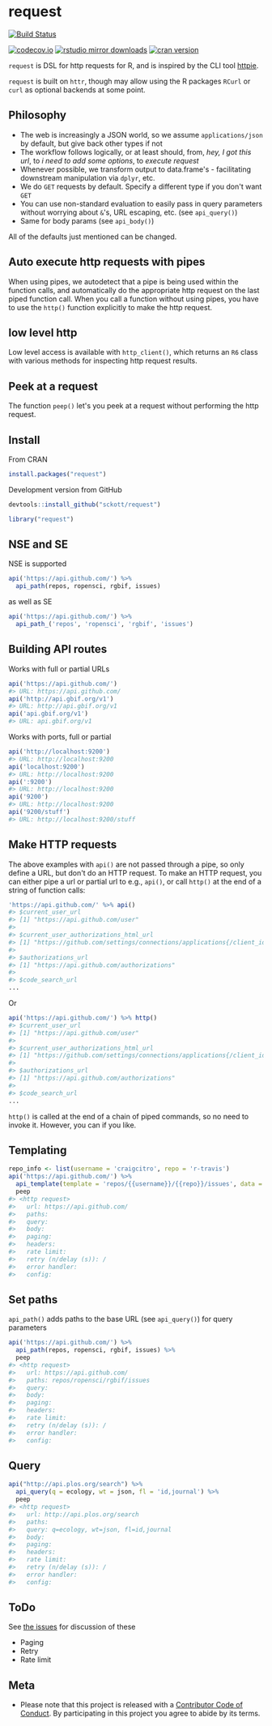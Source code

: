 request
=======



[![Build Status](https://travis-ci.org/sckott/request.svg)](https://travis-ci.org/sckott/request)

[![codecov.io](https://codecov.io/github/sckott/request/coverage.svg?branch=master)](https://codecov.io/github/sckott/request?branch=master)
[![rstudio mirror downloads](http://cranlogs.r-pkg.org/badges/request?color=F3B1FF)](https://github.com/metacran/cranlogs.app)
[![cran version](http://www.r-pkg.org/badges/version/request)](https://cran.r-project.org/package=request)

`request` is DSL for http requests for R, and is inspired by the CLI tool [httpie](https://github.com/jakubroztocil/httpie).

`request` is built on `httr`, though may allow using the R packages `RCurl` or `curl` as optional backends at some point.

## Philosophy

* The web is increasingly a JSON world, so we assume `applications/json` by default, but give back other types if not
* The workflow follows logically, or at least should, from, _hey, I got this url_, to _i need to add some options_, to _execute request_
* Whenever possible, we transform output to data.frame's - facilitating downstream manipulation via `dplyr`, etc.
* We do `GET` requests by default. Specify a different type if you don't want `GET`
* You can use non-standard evaluation to easily pass in query parameters without worrying about `&`'s, URL escaping, etc. (see `api_query()`)
* Same for body params (see `api_body()`)

All of the defaults just mentioned can be changed.

## Auto execute http requests with pipes

When using pipes, we autodetect that a pipe is being used within the function calls, and automatically do the appropriate http request on the last piped function call. When you call a function without using pipes, you have to use the `http()` function explicitly to make the http request.

## low level http

Low level access is available with `http_client()`, which returns an `R6` class with various methods for inspecting http request results.

## Peek at a request

The function `peep()` let's you peek at a request without performing the http request.

## Install

From CRAN


```r
install.packages("request")
```

Development version from GitHub


```r
devtools::install_github("sckott/request")
```


```r
library("request")
```

## NSE and SE

NSE is supported


```r
api('https://api.github.com/') %>%
  api_path(repos, ropensci, rgbif, issues)
```

as well as SE


```r
api('https://api.github.com/') %>%
  api_path_('repos', 'ropensci', 'rgbif', 'issues')
```

## Building API routes

Works with full or partial URLs


```r
api('https://api.github.com/')
#> URL: https://api.github.com/
api('http://api.gbif.org/v1')
#> URL: http://api.gbif.org/v1
api('api.gbif.org/v1')
#> URL: api.gbif.org/v1
```

Works with ports, full or partial


```r
api('http://localhost:9200')
#> URL: http://localhost:9200
api('localhost:9200')
#> URL: http://localhost:9200
api(':9200')
#> URL: http://localhost:9200
api('9200')
#> URL: http://localhost:9200
api('9200/stuff')
#> URL: http://localhost:9200/stuff
```

## Make HTTP requests

The above examples with `api()` are not passed through a pipe, so only define a URL, but don't do an HTTP request. To make an HTTP request, you can either pipe a url or partial url to e.g., `api()`, or call `http()` at the end of a string of function calls:


```r
'https://api.github.com/' %>% api()
#> $current_user_url
#> [1] "https://api.github.com/user"
#> 
#> $current_user_authorizations_html_url
#> [1] "https://github.com/settings/connections/applications{/client_id}"
#> 
#> $authorizations_url
#> [1] "https://api.github.com/authorizations"
#> 
#> $code_search_url
...
```

Or


```r
api('https://api.github.com/') %>% http()
#> $current_user_url
#> [1] "https://api.github.com/user"
#> 
#> $current_user_authorizations_html_url
#> [1] "https://github.com/settings/connections/applications{/client_id}"
#> 
#> $authorizations_url
#> [1] "https://api.github.com/authorizations"
#> 
#> $code_search_url
...
```

`http()` is called at the end of a chain of piped commands, so no need to invoke it. However, you can if you like.

## Templating


```r
repo_info <- list(username = 'craigcitro', repo = 'r-travis')
api('https://api.github.com/') %>%
  api_template(template = 'repos/{{username}}/{{repo}}/issues', data = repo_info) %>%
  peep
#> <http request> 
#>   url: https://api.github.com/
#>   paths: 
#>   query: 
#>   body: 
#>   paging: 
#>   headers: 
#>   rate limit: 
#>   retry (n/delay (s)): /
#>   error handler: 
#>   config:
```

## Set paths

`api_path()` adds paths to the base URL (see `api_query()`) for query parameters


```r
api('https://api.github.com/') %>%
  api_path(repos, ropensci, rgbif, issues) %>%
  peep
#> <http request> 
#>   url: https://api.github.com/
#>   paths: repos/ropensci/rgbif/issues
#>   query: 
#>   body: 
#>   paging: 
#>   headers: 
#>   rate limit: 
#>   retry (n/delay (s)): /
#>   error handler: 
#>   config:
```

## Query


```r
api("http://api.plos.org/search") %>%
  api_query(q = ecology, wt = json, fl = 'id,journal') %>%
  peep
#> <http request> 
#>   url: http://api.plos.org/search
#>   paths: 
#>   query: q=ecology, wt=json, fl=id,journal
#>   body: 
#>   paging: 
#>   headers: 
#>   rate limit: 
#>   retry (n/delay (s)): /
#>   error handler: 
#>   config:
```

## ToDo

See [the issues](https://github.com/sckott/request/issues) for discussion of these

* Paging
* Retry
* Rate limit

## Meta

* Please note that this project is released with a [Contributor Code of Conduct](CONDUCT.md). By participating in this project you agree to abide by its terms.
